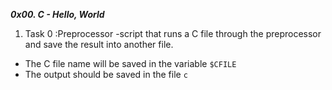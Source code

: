 ***0x00. C - Hello, World***

1. Task 0 :Preprocessor -script that runs a C file through the preprocessor and save the result into another file.

*	The C file name will be saved in the variable `$CFILE`
*	The output should be saved in the file `c`		 
